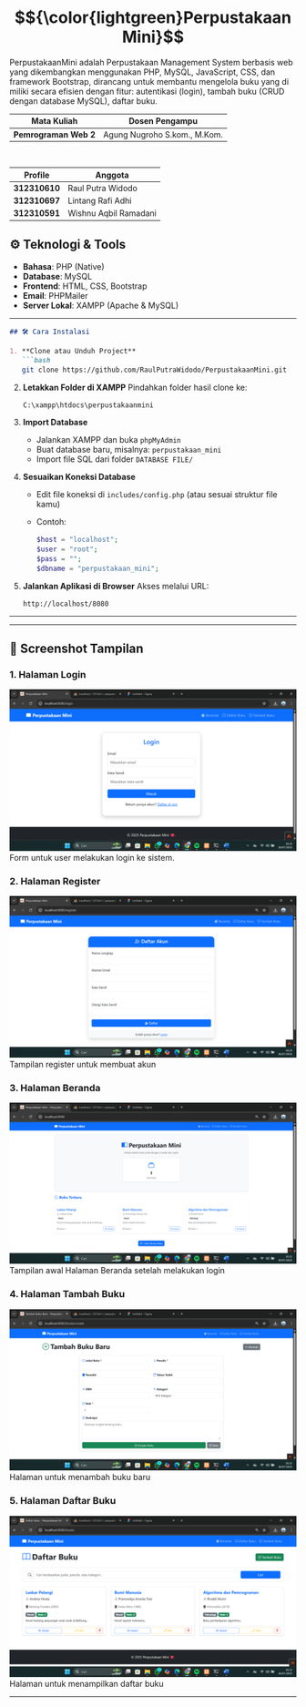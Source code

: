 # $${\color{lightgreen}PerpustakaanMini}$$

PerpustakaanMini adalah Perpustakaan Management System berbasis web yang dikembangkan menggunakan PHP, MySQL, JavaScript, CSS, dan framework Bootstrap, dirancang untuk membantu mengelola buku yang di miliki secara efisien dengan fitur: autentikasi (login), tambah buku (CRUD dengan database MySQL), daftar buku.

| Mata Kuliah     | Dosen Pengampu                     |
| --------- | ----------------------------- |
| **Pemrograman Web 2** | Agung Nugroho S.kom., M.Kom.      |

<br>

| Profile     | Anggota                     |
| --------- | ----------------------------- |
| **312310610** | Raul Putra Widodo         |
| **312310697** | Lintang Rafi Adhi         |
| **312310591** | Wishnu Aqbil Ramadani     |

## ⚙️ Teknologi & Tools

- **Bahasa**: PHP (Native)
- **Database**: MySQL
- **Frontend**: HTML, CSS, Bootstrap
- **Email**: PHPMailer
- **Server Lokal**: XAMPP (Apache & MySQL)

---

````markdown
## 🛠️ Cara Instalasi

1. **Clone atau Unduh Project**
   ```bash
   git clone https://github.com/RaulPutraWidodo/PerpustakaanMini.git
````

2. **Letakkan Folder di XAMPP**
   Pindahkan folder hasil clone ke:

   ```
   C:\xampp\htdocs\perpustakaanmini
   ```

3. **Import Database**

   * Jalankan XAMPP dan buka `phpMyAdmin`
   * Buat database baru, misalnya: `perpustakaan_mini`
   * Import file SQL dari folder `DATABASE FILE/`

4. **Sesuaikan Koneksi Database**

   * Edit file koneksi di `includes/config.php` (atau sesuai struktur file kamu)
   * Contoh:

     ```php
     $host = "localhost";
     $user = "root";
     $pass = "";
     $dbname = "perpustakaan_mini";
     ```

5. **Jalankan Aplikasi di Browser**
   Akses melalui URL:

   ```
   http://localhost/8080
   ```

---

---

## 📸 Screenshot Tampilan

### 1. Halaman Login
![image](login.png)
Form untuk user melakukan login ke sistem.

### 2. Halaman Register
![image](register.png)
Tampilan register untuk membuat akun

### 3. Halaman Beranda
![image](beranda.png)
Tampilan awal Halaman Beranda setelah melakukan login

### 4. Halaman Tambah Buku
![image](tambahbuku.png)
Halaman untuk menambah buku baru

### 5. Halaman Daftar Buku
![image](daftarbuku.png)
Halaman untuk menampilkan daftar buku


---
